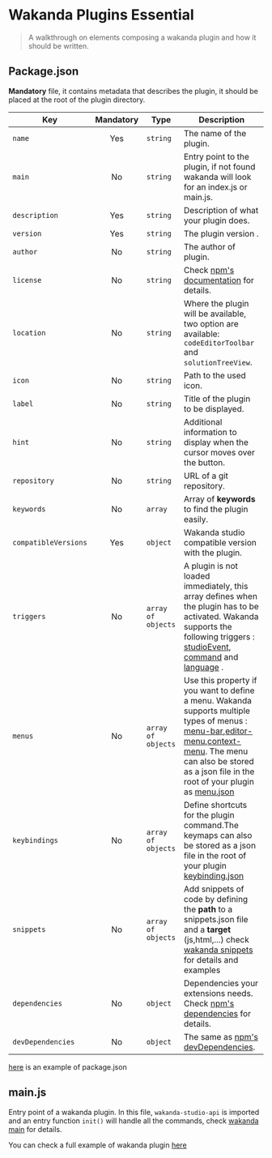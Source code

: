# Wakanda Plugins Essential

> A walkthrough on elements composing a wakanda plugin and how it should be written.


## Package.json
 **Mandatory** file, it contains metadata that describes the plugin, it should be placed at the root of the plugin directory.

Key | Mandatory | Type | Description
---- |:--------:| ---- | -------
`name` | Yes | `string` | The name of the plugin.
`main` | No | `string` | Entry point to the plugin, if not found wakanda will look for an index.js or main.js.
`description` | Yes | `string` | Description of what your plugin does.
`version` | Yes | `string` | The plugin version .
`author` |No | `string`| The author of plugin.
`license` |No | `string` | Check [npm's documentation](https://docs.npmjs.com/files/package.json#license) for details.
`location` |No | `string` |Where the plugin will be available, two option are available: `codeEditorToolbar` and `solutionTreeView`.
`icon` |No | `string` | Path to the used icon.
`label` |No | `string` | Title of the plugin to be displayed.
`hint` |No | `string` | 	Additional information to display when the cursor moves over the button.
`repository` |No | `string` | URL of a git repository.
`keywords` |No | `array` | Array of **keywords**  to find the plugin easily.
`compatibleVersions` |Yes | `object` |Wakanda studio compatible version with the plugin.
`triggers` |No | `array of objects` | A plugin is not loaded immediately, this array defines when the plugin has to be activated. Wakanda supports  the following triggers  : [studioEvent](http://doc.wakanda.org/), [command](http://doc.wakanda.org/) and [language](http://doc.wakanda.org/)  .
`menus` |No | `array of objects` | Use this property if you want to define a menu. Wakanda supports multiple types of menus : [menu-bar](http://doc.wakanda.org/),[editor-menu](http://doc.wakanda.org/),[context-menu](http://doc.wakanda.org/). The menu can also be stored as a json file in the root of your plugin as [menu.json](http://doc.wakanda.org/)
`keybindings` |No | `array of objects` | Define shortcuts for the plugin command.The keymaps can also be stored as a json file in the root of your plugin [keybinding.json](http://doc.wakanda.org/)
`snippets` |No | `array of objects` |Add snippets of code by defining the **path** to a snippets.json file and a **target** (js,html,...) check [wakanda snippets](http://doc.wakanda.org/) for details and examples
`dependencies` |No | `object` | Dependencies your extensions needs. Check [npm's  dependencies](https://docs.npmjs.com/files/package.json#dependencies) for details.
`devDependencies` |No | `object` | The same as [npm's devDependencies](https://docs.npmjs.com/files/package.json#devdependencies).

[here](https://github.com/intissarMez/wakanda-plugin/blob/master/package.json) is an example of package.json

##  main.js
 Entry point of a wakanda plugin. In this file, `wakanda-studio-api` is imported and an entry function `init()` will handle all the commands, check [wakanda main](http://doc.wakanda.org/) for details.

You can check a full example of wakanda plugin [here](https://github.com/intissarMez/wakanda-plugin)
